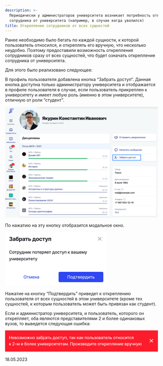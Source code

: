 ```yaml
---
description: >-
  Периодически у администраторов университета возникает потребность открепить
  сотрудника от университета (например, в случае когда уволился)
title: Открепление сотрудников от всех сущностей
---
```


Ранее необходимо было бегать по каждой сущности, к которой пользователь относился, и откреплять его вручную, что несколько неудобно. Поэтому предоставили возможность открепления сотрудников сразу от всех сущностей, что будет означать открепление сотрудника от университета.

Для этого было реализовано следующее:

В профиль пользователя добавлена кнопка “Забрать доступ”. Данная кнопка доступна только администратору университета и отображается в профиле пользователя в случае, если пользователь прикреплен к университету и имеет любую роль (именно в этом университете), отличную от роли “студент”.

![](<../../.gitbook/assets/image (129).png>)

По нажатию на эту кнопку отобразится модальное окно.

![](<../../.gitbook/assets/image (19) (5).png>)

Нажатие на кнопку “Подтвердить” приведет к откреплению пользователя от всех сущностей в этом университете (кроме тех сущностей, к которым пользователь может быть привязан как студент).

Если и администратор университета, и пользователь, которого он открепляет, оба являются представителями 2 и более одинаковых вузов, то выведется следующая ошибка:

![](<../../.gitbook/assets/image (5) (3).png>)

18\.05.2023